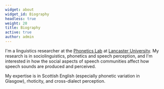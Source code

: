 ```yaml
---
widget: about
widget_id: Biography
headless: true
weight: 20
title: Biography
active: true
author: admin
---
```

<!--StartFragment-->

I'm a linguistics researcher at the [Phonetics Lab](http://wp.lancs.ac.uk/phonetics/) at [Lancaster University](https://www.lancaster.ac.uk/). My research is in sociolinguistics, phonetics and speech perception, and I'm interested in how the social aspects of speech communities affect how speech sounds are produced and perceived.

My expertise is in Scottish English (especially phonetic variation in Glasgow), rhoticity, and cross-dialect perception.

<!--EndFragment-->
